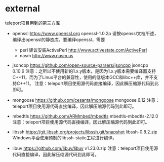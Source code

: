 # external

teleport项目用到的第三方库

- openssl
  https://www.openssl.org
  openssl-1.0.2p
  请按openssl文档所述，编译出openssl的静态库。要编译openssl，需要
  - perl 建议安装ActivePerl http://www.activestate.com/ActivePerl
  - nasm http://www.nasm.us


- jsoncpp
  https://github.com/open-source-parsers/jsoncpp
  jsoncpp 0.10.6
  注意：之所以不使用新的1.x.y版本，是因为1.x.y版本需要编译器支持C++11，而为了Linux平台的兼容性，使用的低版本GCC和libc++库，并不支持C++11。
  注意：teleport项目使用源代码直接编译，因此解压缩源代码到此即可。
- mongoose
  https://github.com/cesanta/mongoose
  mongoose 6.12
  注意：teleport项目使用源代码直接编译，因此解压缩源代码到此即可。
- mbedtls
  https://github.com/ARMmbed/mbedtls
  mbedtls-mbedtls-2.12.0
  注意：teleport项目使用源代码直接编译，因此解压缩源代码到此即可。
- libssh
  https://git.libssh.org/projects/libssh.git/snapshot
  libssh-0.8.2.zip
  Windows平台使用预制的libssh-static工程进行编译。
- libuv
  https://github.com/libuv/libuv
  v1.23.0.zip
  注意：teleport项目使用源代码直接编译，因此解压缩源代码到此即可。






